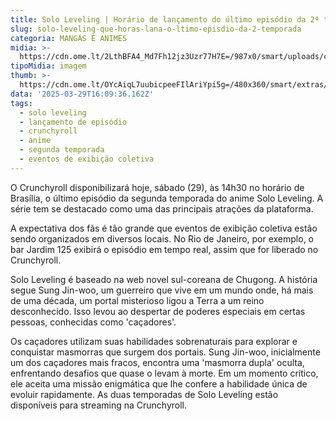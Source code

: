 ```yaml
---
title: Solo Leveling | Horário de lançamento do último episódio da 2ª temporada
slug: solo-leveling-que-horas-lana-o-ltimo-episdio-da-2-temporada
categoria: MANGÁS E ANIMES
midia: >-
  https://cdn.ome.lt/2LthBFA4_Md7Fh12jz3Uzr77H7E=/987x0/smart/uploads/conteudo/fotos/sololeveling_0pLRp45.jpg
tipoMidia: imagem
thumb: >-
  https://cdn.ome.lt/OYcAiqL7uubicpeeFIlAriYpi5g=/480x360/smart/extras/conteudos/sololeveling_HgSh0ho.jpg
data: '2025-03-29T16:09:36.162Z'
tags:
  - solo leveling
  - lançamento de episódio
  - crunchyroll
  - anime
  - segunda temporada
  - eventos de exibição coletiva
---
```


O Crunchyroll disponibilizará hoje, sábado (29), às 14h30 no horário de Brasília, o último episódio da segunda temporada do anime Solo Leveling. A série tem se destacado como uma das principais atrações da plataforma.

A expectativa dos fãs é tão grande que eventos de exibição coletiva estão sendo organizados em diversos locais. No Rio de Janeiro, por exemplo, o bar Jardim 125 exibirá o episódio em tempo real, assim que for liberado no Crunchyroll.

Solo Leveling é baseado na web novel sul-coreana de Chugong. A história segue Sung Jin-woo, um guerreiro que vive em um mundo onde, há mais de uma década, um portal misterioso ligou a Terra a um reino desconhecido. Isso levou ao despertar de poderes especiais em certas pessoas, conhecidas como 'caçadores'.

Os caçadores utilizam suas habilidades sobrenaturais para explorar e conquistar masmorras que surgem dos portais. Sung Jin-woo, inicialmente um dos caçadores mais fracos, encontra uma 'masmorra dupla' oculta, enfrentando desafios que quase o levam à morte. Em um momento crítico, ele aceita uma missão enigmática que lhe confere a habilidade única de evoluir rapidamente. As duas temporadas de Solo Leveling estão disponíveis para streaming na Crunchyroll.
